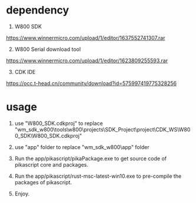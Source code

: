 # dependency

1. W800 SDK

https://www.winnermicro.com/upload/1/editor/1637552741307.rar

2. W800 Serial download tool

https://www.winnermicro.com/upload/1/editor/1623809255593.rar

3. CDK IDE

https://occ.t-head.cn/community/download?id=575997419775328256

# usage

1. use "W800_SDK.cdkproj" to replace "wm_sdk_w800\tools\w800\projects\SDK_Project\project\CDK_WS\W800_SDK\W800_SDK.cdkproj"

2. use "app" folder to replace "wm_sdk_w800\app" folder

3. Run the app/pikascript/pikaPackage.exe to get source code of pikascript core and packages.

4. Run the app/pikascript/rust-msc-latest-win10.exe to pre-compile the packages of pikascript.

5. Enjoy.
